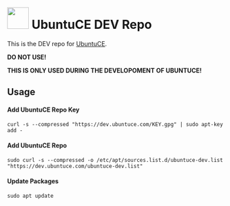 <h1><img src="https://raw.githubusercontent.com/mhancoc7/repo.ubuntuce.com/main/logo.png" height="50" /> UbuntuCE DEV Repo</h1>

This is the DEV repo for [UbuntuCE](https://ubuntuce.com/).

**DO NOT USE!**

**THIS IS ONLY USED DURING THE DEVELOPOMENT OF UBUNTUCE!**

## Usage

#### Add UbuntuCE Repo Key
`curl -s --compressed "https://dev.ubuntuce.com/KEY.gpg" | sudo apt-key add -`

#### Add UbuntuCE Repo
`sudo curl -s --compressed -o /etc/apt/sources.list.d/ubuntuce-dev.list "https://dev.ubuntuce.com/ubuntuce-dev.list"`

#### Update Packages
`sudo apt update`

